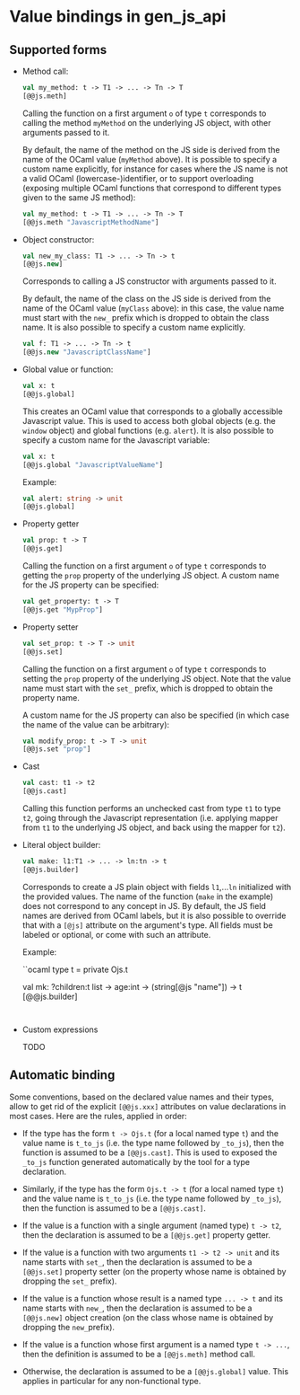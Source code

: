 Value bindings in gen_js_api
============================


Supported forms
---------------

- Method call:

  ```ocaml
  val my_method: t -> T1 -> ... -> Tn -> T
  [@@js.meth]
  ```

  Calling the function on a first argument `o` of type `t` corresponds
  to calling the method `myMethod` on the underlying JS object, with
  other arguments passed to it.

  By default, the name of the method on the JS side is derived from
  the name of the OCaml value (`myMethod` above).  It is possible to
  specify a custom name explicitly, for instance for cases where the
  JS name is not a valid OCaml (lowercase-)identifier, or to support
  overloading (exposing multiple OCaml functions that correspond to
  different types given to the same JS method):


  ```ocaml
  val my_method: t -> T1 -> ... -> Tn -> T
  [@@js.meth "JavascriptMethodName"]
  ```


- Object constructor:

  ```ocaml
  val new_my_class: T1 -> ... -> Tn -> t
  [@@js.new]
  ```

  Corresponds to calling a JS constructor with arguments
  passed to it.

  By default, the name of the class on the JS side is derived from the
  name of the OCaml value (`myClass` above): in this case, the value
  name must start with the `new_` prefix which is dropped to obtain
  the class name.  It is also possible to specify a custom name
  explicitly.

  ```ocaml
  val f: T1 -> ... -> Tn -> t
  [@@js.new "JavascriptClassName"]
  ```

- Global value or function:

  ```ocaml
  val x: t
  [@@js.global]
  ```

  This creates an OCaml value that corresponds to a globally accessible
  Javascript value.  This is used to access both global objects (e.g.
  the `window` object) and global functions (e.g. `alert`).  It is also
  possible to specify a custom name for the Javascript variable:

  ```ocaml
  val x: t
  [@@js.global "JavascriptValueName"]
  ```

  Example:
  ```ocaml
  val alert: string -> unit
  [@@js.global]
  ```

- Property getter

  ```ocaml
  val prop: t -> T
  [@@js.get]
  ```

  Calling the function on a first argument `o` of type `t` corresponds
  to getting the `prop` property of the underlying JS object. A custom
  name for the JS property can be specified:

  ```ocaml
  val get_property: t -> T
  [@@js.get "MypProp"]
  ```


- Property setter

  ```ocaml
  val set_prop: t -> T -> unit
  [@@js.set]
  ```

  Calling the function on a first argument `o` of type `t` corresponds
  to setting the `prop` property of the underlying JS object.  Note that
  the value name must start with the `set_` prefix, which is dropped to
  obtain the property name.

  A custom name for the JS property can also be specified (in which
  case the name of the value can be arbitrary):

  ```ocaml
  val modify_prop: t -> T -> unit
  [@@js.set "prop"]
  ```

- Cast

  ```ocaml
  val cast: t1 -> t2
  [@@js.cast]
  ```

  Calling this function performs an unchecked cast from type `t1` to
  type `t2`, going through the Javascript representation (i.e.
  applying mapper from `t1` to the underlying JS object, and back
  using the mapper for `t2`).


- Literal object builder:

  ```ocaml
  val make: l1:T1 -> ... -> ln:tn -> t
  [@@js.builder]
  ```

  Corresponds to create a JS plain object with fields `l1`,...`ln`
  initialized with the provided values.  The name of the function
  (`make` in the example) does not correspond to any concept in JS.
  By default, the JS field names are derived from OCaml labels, but
  it is also possible to override that with a `[@js]` attribute on
  the argument's type.  All fields must be labeled or optional, or
  come with such an attribute.

  Example:

  ``ocaml
  type t  = private Ojs.t

  val mk: ?children:t list -> age:int -> (string[@js "name"]) -> t
  [@@js.builder]
  ```


- Custom expressions

  TODO


Automatic binding
-----------------

Some conventions, based on the declared value names and their types,
allow to get rid of the explicit `[@@js.xxx]` attributes on value
declarations in most cases.  Here are the rules, applied in order:

- If the type has the form `t -> Ojs.t` (for a local named type `t`) and
  the value name is `t_to_js` (i.e. the type name followed by `_to_js`),
  then the function is assumed to be a `[@@js.cast]`.  This is used
  to exposed the `_to_js` function generated automatically by the tool
  for a type declaration.

- Similarly, if the type has the form `Ojs.t -> t` (for a local named
  type `t`) and the value name is `t_to_js` (i.e. the type name
  followed by `_to_js`), then the function is assumed to be a
  `[@@js.cast]`.

- If the value is a function with a single argument (named type)  `t -> t2`,
  then the declaration is assumed to be a `[@@js.get]` property getter.

- If the value is a function with two arguments `t1 -> t2 -> unit` and
  its name starts with `set_`, then the declaration is assumed to be a
  `[@@js.set]` property setter (on the property whose name is obtained
  by dropping the `set_` prefix).

- If the value is a function whose result is a named type `... -> t`
  and its name starts with `new_`, then the declaration is assumed to
  be a `[@@js.new]` object creation (on the class whose name is
  obtained by dropping the `new_`prefix).

- If the value is a function whose first argument is a named type `t -> ...`,
  then the definition is assumed to be a `[@@js.meth]` method call.

- Otherwise, the declaration is assumed to be a `[@@js.global]` value.
  This applies in particular for any non-functional type.



